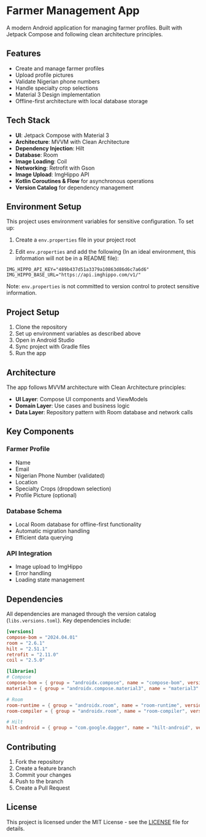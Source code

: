 # Farmer Management App

A modern Android application for managing farmer profiles. Built with Jetpack Compose and following clean architecture principles.

## Features

- Create and manage farmer profiles
- Upload profile pictures
- Validate Nigerian phone numbers
- Handle specialty crop selections
- Material 3 Design implementation
- Offline-first architecture with local database storage

## Tech Stack

- **UI**: Jetpack Compose with Material 3
- **Architecture**: MVVM with Clean Architecture
- **Dependency Injection**: Hilt
- **Database**: Room
- **Image Loading**: Coil
- **Networking**: Retrofit with Gson
- **Image Upload**: ImgHippo API
- **Kotlin Coroutines & Flow** for asynchronous operations
- **Version Catalog** for dependency management

## Environment Setup

This project uses environment variables for sensitive configuration. To set up:

1. Create a `env.properties` file in your project root

2. Edit `env.properties` and add the following (In an ideal environment, this information will not be in a README file):
```properties
IMG_HIPPO_API_KEY="489b437d51a3379a10863d86d6c7a6d6"
IMG_HIPPO_BASE_URL="https://api.imghippo.com/v1/"
```

Note: `env.properties` is not committed to version control to protect sensitive information.

## Project Setup

1. Clone the repository
2. Set up environment variables as described above
3. Open in Android Studio
4. Sync project with Gradle files
5. Run the app

## Architecture

The app follows MVVM architecture with Clean Architecture principles:

- **UI Layer**: Compose UI components and ViewModels
- **Domain Layer**: Use cases and business logic
- **Data Layer**: Repository pattern with Room database and network calls

## Key Components

### Farmer Profile
- Name
- Email
- Nigerian Phone Number (validated)
- Location
- Specialty Crops (dropdown selection)
- Profile Picture (optional)

### Database Schema
- Local Room database for offline-first functionality
- Automatic migration handling
- Efficient data querying

### API Integration
- Image upload to ImgHippo
- Error handling
- Loading state management

## Dependencies

All dependencies are managed through the version catalog (`libs.versions.toml`). Key dependencies include:

```toml
[versions]
compose-bom = "2024.04.01"
room = "2.6.1"
hilt = "2.51.1"
retrofit = "2.11.0"
coil = "2.5.0"

[libraries]
# Compose
compose-bom = { group = "androidx.compose", name = "compose-bom", version.ref = "compose-bom" }
material3 = { group = "androidx.compose.material3", name = "material3" }

# Room
room-runtime = { group = "androidx.room", name = "room-runtime", version.ref = "room" }
room-compiler = { group = "androidx.room", name = "room-compiler", version.ref = "room" }

# Hilt
hilt-android = { group = "com.google.dagger", name = "hilt-android", version.ref = "hilt" }
```

## Contributing

1. Fork the repository
2. Create a feature branch
3. Commit your changes
4. Push to the branch
5. Create a Pull Request

## License

This project is licensed under the MIT License - see the [LICENSE](LICENSE) file for details.